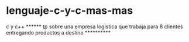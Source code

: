 # lenguaje-c-y-c-mas-mas
c y c++
****** tp sobre una empresa logistica que trabaja para 8 clientes entregando productos a destino  **********
